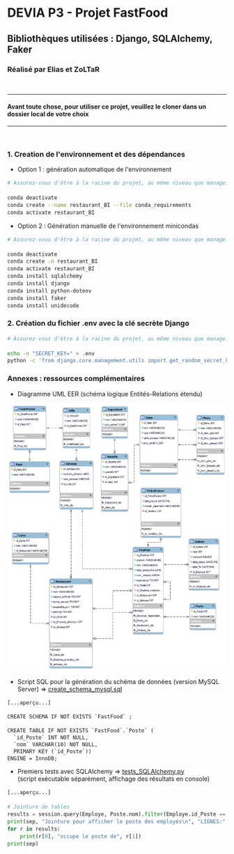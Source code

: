 # DEVIA P3 - Projet FastFood
## Bibliothèques utilisées : Django, SQLAlchemy, Faker
### Réalisé par Elias et ZoLTaR
<br>

---
#### <b>Avant toute chose, pour utiliser ce projet, veuillez le cloner dans un dossier local de votre choix</b>
---
<br>

### 1. Creation de l'environnement et des dépendances

- Option 1 : génération automatique de l'environnement
```sh
# Assurez-vous d'être à la racine du projet, au même niveau que manage.py

conda deactivate
conda create --name restaurant_BI --file conda_requirements
conda activate restaurant_BI
```

- Option 2 : Génération manuelle de l'environnement minicondas
```sh
# Assurez-vous d'être à la racine du projet, au même niveau que manage.py

conda deactivate
conda create -n restaurant_BI
conda activate restaurant_BI
conda install sqlalchemy
conda install django
conda install python-dotenv
conda install faker
conda install unidecode
```

### 2. Création du fichier .env avec la clé secrète Django

```sh
# Assurez-vous d'être à la racine du projet, au même niveau que manage.py

echo -n "SECRET_KEY=" > .env
python -c 'from django.core.management.utils import get_random_secret_key; print(get_random_secret_key())' >> .env
```

### Annexes : ressources complémentaires

- Diagramme UML EER (schéma logique Entités-Relations étendu)

![alt text](restaurant_BI_EER.png "EER Model")

- Script SQL pour la génération du schéma de données (version MySQL Server) => <a href="https://github.com/zoltarzol/restaurant_BI/blob/dev_cedric/create_schema_mysql.sql">create_schema_mysql.sql</a><br>

```
[...aperçu...]

CREATE SCHEMA IF NOT EXISTS `FastFood` ;

CREATE TABLE IF NOT EXISTS `FastFood`.`Poste` (
  `id_Poste` INT NOT NULL,
  `nom` VARCHAR(10) NOT NULL,
  PRIMARY KEY (`id_Poste`))
ENGINE = InnoDB;
```

- Premiers tests avec SQLAlchemy => <a href="https://github.com/zoltarzol/restaurant_BI/blob/dev_cedric/tests_SQLAlchemy.py">tests_SQLAlchemy.py</a><br>
(script exécutable séparément, affichage des résultats en console)

```py
[...aperçu...]

# Jointure de tables
results = session.query(Employe, Poste.nom).filter(Employe.id_Poste == Poste.id_Poste).all()
print(sep, "Jointure pour afficher le poste des employés\n", "LIGNES:", len(results), "\n")
for r in results:
    print(r[0], "occupe le poste de", r[1])
print(sep)
```
